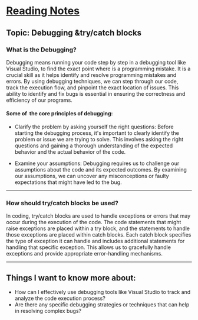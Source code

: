 # [Reading Notes](./README.md)

## Topic: Debugging &try/catch blocks

### What is the Debugging?

Debugging means running your code step by step in a debugging tool like Visual Studio, to find the exact point where is a programming mistake. It is a crucial skill as it helps identify and resolve programming mistakes and errors. By using debugging techniques, we can step through our code, track the execution flow, and pinpoint the exact location of issues. This ability to identify and fix bugs is essential in ensuring the correctness and efficiency of our programs.

#### Some of  the core principles of debugging:

- Clarify the problem by asking yourself the right questions: Before starting the debugging process, it's important to clearly identify the problem or issue we are trying to solve. This involves asking the right questions and gaining a thorough understanding of the expected behavior and the actual behavior of the code.

- Examine your assumptions: Debugging requires us to challenge our assumptions about the code and its expected outcomes. By examining our assumptions, we can uncover any misconceptions or faulty expectations that might have led to the bug.

---

### How should try/catch blocks be used?

In coding, try/catch blocks are used to handle exceptions or errors that may occur during the execution of the code. The code statements that might raise exceptions are placed within a try block, and the statements to handle those exceptions are placed within catch blocks. Each catch block specifies the type of exception it can handle and includes additional statements for handling that specific exception. This allows us to gracefully handle exceptions and provide appropriate error-handling mechanisms.

---

## Things I want to know more about:

- How can I effectively use debugging tools like Visual Studio to track and analyze the code execution process?
- Are there any specific debugging strategies or techniques that can help in resolving complex bugs?